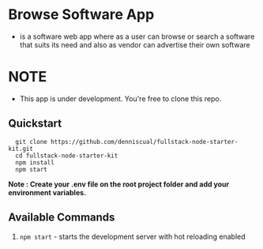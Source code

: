 # Browse Software App
- is a software web app where as a user can browse or search a software that suits its need and also as vendor can advertise their own software

# NOTE
- This app is under development. You're free to clone this repo.

## Quickstart

```
  git clone https://github.com/denniscual/fullstack-node-starter-kit.git
  cd fullstack-node-starter-kit
  npm install
  npm start
```

**Note : Create your .env file on the root project folder and add your environment variables.** 

## Available Commands

1. `npm start` - starts the development server with hot reloading enabled
